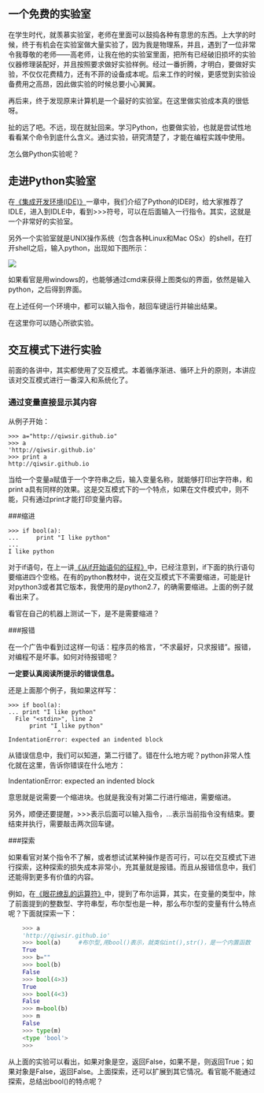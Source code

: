 ## 一个免费的实验室

在学生时代，就羡慕实验室，老师在里面可以鼓捣各种有意思的东西。上大学的时候，终于有机会在实验室做大量实验了，因为我是物理系，并且，遇到了一位非常令我尊敬的老师——高老师，让我在他的实验室里面，把所有已经破旧损坏的实验仪器修理装配好，并且按照要求做好实验样例。经过一番折腾，才明白，要做好实验，不仅仅花费精力，还有不菲的设备成本呢。后来工作的时候，更感觉到实验设备费用之高昂，因此做实验的时候总要小心翼翼。

再后来，终于发现原来计算机是一个最好的实验室。在这里做实验成本真的很低呀。

扯的远了吧。不远，现在就扯回来。学习Python，也要做实验，也就是尝试性地看看某个命令到底什么含义。通过实验，研究清楚了，才能在编程实践中使用。

怎么做Python实验呢？

## 走进Python实验室

在[《集成开发环境(IDE)》](./102.md)一章中，我们介绍了Python的IDE时，给大家推荐了IDLE，进入到IDLE中，看到>>>符号，可以在后面输入一行指令。其实，这就是一个非常好的实验室。

另外一个实验室就是UNIX操作系统（包含各种Linux和Mac OSx）的shell，在打开shell之后，输入python，出现如下图所示：

![](https://raw.githubusercontent.com/qiwsir/ITArticles/master/Pictures/11201.png)

如果看官是用windows的，也能够通过cmd来获得上图类似的界面，依然是输入python，之后得到界面。

在上述任何一个环境中，都可以输入指令，敲回车键运行并输出结果。

在这里你可以随心所欲实验。

## 交互模式下进行实验

前面的各讲中，其实都使用了交互模式。本着循序渐进、循环上升的原则，本讲应该对交互模式进行一番深入和系统化了。

### 通过变量直接显示其内容

从例子开始：

    >>> a="http://qiwsir.github.io"
    >>> a
    'http://qiwsir.github.io'
    >>> print a
    http://qiwsir.github.io

当给一个变量a赋值于一个字符串之后，输入变量名称，就能够打印出字符串，和print a具有同样的效果。这是交互模式下的一个特点，如果在文件模式中，则不能，只有通过print才能打印变量内容。

###缩进

    >>> if bool(a):
    ...     print "I like python"
    ...
    I like python

对于if语句，在上一讲[《从if开始语句的征程》](./111.md)中，已经注意到，if下面的执行语句要缩进四个空格。在有的python教材中，说在交互模式下不需要缩进，可能是针对python3或者其它版本，我使用的是python2.7，的确需要缩进。上面的例子就看出来了。

看官在自己的机器上测试一下，是不是需要缩进？

###报错

在一个广告中看到过这样一句话：程序员的格言，“不求最好，只求报错”。报错，对编程不是坏事。如何对待报错呢？

**一定要认真阅读所提示的错误信息。**

还是上面那个例子，我如果这样写：

    >>> if bool(a):
    ... print "I like python"
      File "<stdin>", line 2
          print "I like python"
                  ^
    IndentationError: expected an indented block

从错误信息中，我们可以知道，第二行错了。错在什么地方呢？python非常人性化就在这里，告诉你错误在什么地方：

IndentationError: expected an indented block

意思就是说需要一个缩进块。也就是我没有对第二行进行缩进，需要缩进。

另外，顺便还要提醒，>>>表示后面可以输入指令，...表示当前指令没有结束。要结束并执行，需要敲击两次回车键。

###探索

如果看官对某个指令不了解，或者想试试某种操作是否可行，可以在交互模式下进行探索，这种探索的损失成本非常小，充其量就是报错。而且从报错信息中，我们还能得到更多有价值的内容。

例如，在[《眼花缭乱的运算符》](./110.md)中，提到了布尔运算，其实，在变量的类型中，除了前面提到的整数型、字符串型，布尔型也是一种，那么布尔型的变量有什么特点呢？下面就探索一下：
```python
    >>> a
    'http://qiwsir.github.io'
    >>> bool(a)     #布尔型,用bool()表示，就类似int(),str()，是一个内置函数
    True
    >>> b=""
    >>> bool(b)
    False
    >>> bool(4>3)
    True
    >>> bool(4<3)
    False
    >>> m=bool(b)
    >>> m
    False
    >>> type(m)
    <type 'bool'>
    >>>
```
从上面的实验可以看出，如果对象是空，返回False，如果不是，则返回True；如果对象是False，返回False。上面探索，还可以扩展到其它情况。看官能不能通过探索，总结出bool()的特点呢？
